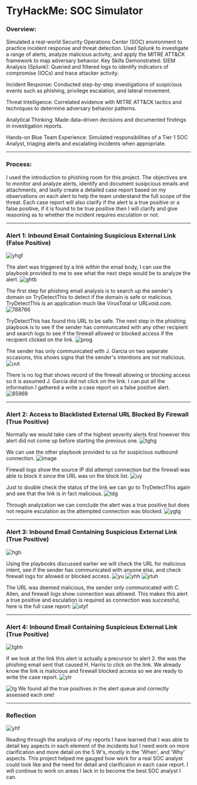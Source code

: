 # TryHackMe: SOC Simulator

### Overview:
Simulated a real-world Security Operations Center (SOC) environment to practice incident response and threat detection. Used Splunk to investigate a range of alerts, analyze malicious activity, and apply the MITRE ATT&CK framework to map adversary behavior.
Key Skills Demonstrated: 
SIEM Analysis (Splunk): Queried and filtered logs to identify indicators of compromise (IOCs) and trace attacker activity.

Incident Response: Conducted step-by-step investigations of suspicious events such as phishing, privilege escalation, and lateral movement.

Threat Intelligence: Correlated evidence with MITRE ATT&CK tactics and techniques to determine adversary behavior patterns.

Analytical Thinking: Made data-driven decisions and documented findings in investigation reports.

Hands-on Blue Team Experience: Simulated responsibilities of a Tier 1 SOC Analyst, triaging alerts and escalating incidents when appropriate.

---
### Process:

I used the introduction to phishing room for this project. The objectives are to monitor and analyze alerts, identify and document susipcious emails and attachments, and lastly create a detailed case report based on my observations on each alert to help the team understand the full scope of the threat. 
Each case report will also clarify if the alert is a true positive or a false positive, if it is found to be true positive then I will clarify and give reasoning as to whether the incident requires esculation or not.

---
### Alert 1: Inbound Email Containing Suspicious External Link (False Positive)
![yhgf](https://github.com/user-attachments/assets/d4747d08-9601-49d3-8c99-44eb5a462569)

The alert was triggered by a link within the email body, I can use the playbook provided to me to see what the next steps would be to analyze the alert.
![ghtb](https://github.com/user-attachments/assets/0fadcd24-bf62-477c-bb30-1dc160156b87)

The first step for phishing email analysis is to search up the sender's domain on TryDetectThis to detect if the domain is safe or malicious. TryDetectThis is an application much like VirusTotal or URLvoid.com.
![788766](https://github.com/user-attachments/assets/a5c405ff-77df-4f78-89f5-3f755b3b5cb1)

TryDetectThis has found this URL to be safe. The next step in the phishing playbook is to see if the sender has communicated with any other recipient and search logs to see if the firewall allowed or blocked access if the recipient clicked on the link.
![prog](https://github.com/user-attachments/assets/20b85835-9cd7-4b31-bf3f-95fc3680103f)

The sender has only communicated with J. Garcia on two seperate occasions, this shows signs that the sender's intentions are not malicious.
![uut](https://github.com/user-attachments/assets/50268f75-1ad8-4bab-a167-111b4da91b91)

There is no log that shows record of the firewall allowing or blocking access so it is assumed J. Garcia did not click on the link. I can put all the information I gathered a write a case report on a false positive alert.
![85969](https://github.com/user-attachments/assets/a521a433-f683-4c9d-b325-3a5b658057b2)

---
### Alert 2: Access to Blacklisted External URL Blocked By Firewall (True Positive)
Normally we would take care of the highest severity alerts first however this alert did not come up before starting the previous one.
![tghg](https://github.com/user-attachments/assets/35fde93f-13e1-4900-ae4c-9dbc6bacf352)

We can use the other playbook provided to us for suspicious outbound connection.
![image](https://github.com/user-attachments/assets/999dd43a-0391-4074-8052-6244e07ebc01)

Firewall logs show the source IP did attempt connection but the firewall was able to block it since the URL was on the block list.
![uy](https://github.com/user-attachments/assets/4bb6264b-e6cc-475e-ace4-3738452d4881)

Just to double check the status of the link we can go to TryDetectThis again and see that the link is in fact malicious.
![tdg](https://github.com/user-attachments/assets/77c154c8-aecf-4066-a804-6bb9cb8f93eb)

Through analyzation we can conclude the alert was a true positive but does not require esculation as the attempted connection was blocked.
![ygtg](https://github.com/user-attachments/assets/f38c0016-e38b-4d35-8c18-930ce2b33128)

---
### Alert 3: Inbound Email Containing Suspicious External Link (True Positive)
![hgh](https://github.com/user-attachments/assets/8d279f65-c178-4df9-9a06-b6b51a7967a9)

Using the playbooks discussed earlier we will check the URL for malicious intent, see if the sender has communicated with anyone else, and check firewall logs for allowed or blocked access.
![yu](https://github.com/user-attachments/assets/b2edbce9-141b-4e64-8a76-d10c5112d78f)
![yhh](https://github.com/user-attachments/assets/b8873423-0fad-4706-b052-39de1c663405)
![ytuh](https://github.com/user-attachments/assets/3f488bf3-6208-4425-9706-8bc4bf734014)

The URL was deemed malicious, the sender only communicated with C. Allen, and firewall logs show connection was allowed. This makes this alert a true positive and esculation is required as connection was successful, here is the full case report:
![utyf](https://github.com/user-attachments/assets/f627e6c3-b770-4956-a62c-7c042912f9f6)

---
### Alert 4: Inbound Email Containing Suspicious External Link (True Positive)
![tghh](https://github.com/user-attachments/assets/d910b460-bd04-4b15-8724-aa3d8c5f70fe)

If we look at the link this alert is actually a precursor to alert 2. the was the phishing email sent that caused H. Harris to click on the link. We already know the link is malicious and firewall blocked access so we are ready to write the case report.
![ytr](https://github.com/user-attachments/assets/12dc611f-695f-457c-870b-4e972b0a836d)

![tg](https://github.com/user-attachments/assets/aac048e7-1666-42c6-bd73-35d2da69cf17)
We found all the true positives in the alert queue and correctly assessed each one!

---
### Reflection
![yhf](https://github.com/user-attachments/assets/a24e9776-73ef-40cf-a936-edac2c55c3bc)

Reading through the analysis of my reports I have learned that I was able to detail key aspects in each element of the incidents but I need work on more clarification and more detail on the 5 W's, mostly in the 'When', and 'Why' aspects. This project helped me gauged how work for a real SOC analyst could look like and the need for detail and clarificaion in each case report. I will continue to work on areas I lack in to become the best SOC analyst I can.
